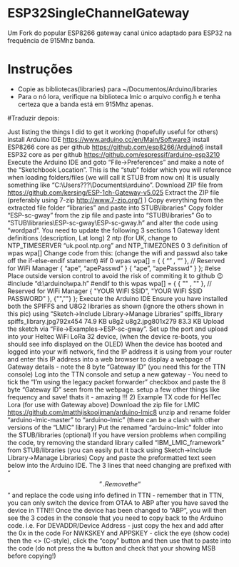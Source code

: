 # ESP32SingleChannelGateway
Um Fork do popular ESP8266 gateway canal único adaptado para ESP32 na frequência de 915Mhz banda.

# Instruções
- Copie as bibliotecas(libraries) para ~/Documentos/Arduino/libraries
- Para o nó lora, verifique na biblioteca lmic o arquivo config.h e tenha certeza que a banda está em 915Mhz apenas.

#Traduzir depois:

Just listing the things I did to get it working (hopefully useful for others)
install Arduino IDE https://www.arduino.cc/en/Main/Software3
install ESP8266 core as per github https://github.com/esp8266/Arduino6
install ESP32 core as per github https://github.com/espressif/arduino-esp3210
Execute the Arduino IDE and goto “File->Preferences” and make a note of the “Sketchbook Location”. This is the “stub” folder which you will reference when loading folders/files (we will call it STUB from now on) It is usually something like “C:\Users???\Documents\arduino”.
Download ZIP file from https://github.com/kersing/ESP-1ch-Gateway-v5.025
Extract the ZIP file (preferably using 7-zip http://www.7-zip.org/1 )
Copy everything from the extracted file folder “libraries” and paste into STUB\libraries"
Copy folder “ESP-sc-gway” from the zip file and paste into “STUB\libraries”
Go to “STUB\libraries\ESP-sc-gway\ESP-sc-gway.h” and alter the code using “wordpad”.
You need to update the following 3 sections
1 Gateway Ident definitions
(description, Lat long)
2 ntp
(for UK, change to NTP_TIMESERVER “uk.pool.ntp.org” and NTP_TIMEZONES 0
3 definition of wpas wpa[]
Change code from this: (change the wifi and passwd also take off the if-else-endif statement)
#if 0
wpas wpa[] = {
{ “” , “” }, // Reserved for WiFi Manager
{ “ape”, “apePasswd” }
{ “ape”, “apePasswd” }
};
#else
Place outside version control to avoid the risk of commiting it to github :wink:
#include “d:\arduino\wpa.h”
#endif
to this
wpas wpa[] = {
{ "" , "" }, // Reserved for WiFi Manager
{ "YOUR WIFI SSID", "YOUR WIFI SSID PASSWORD" },
{"",""}
};
Execute the Arduino IDE
Ensure you have installed both the SPIFFS and U8G2 libraries as shown (ignore the others shown in this pic) using “Sketch->Include Library->Manage Libraries”
spiffs_library
spiffs_library.jpg792x454 74.9 KB
u8g2
u8g2.jpg801x279 83.3 KB
Upload the sketch via “File->Examples->ESP-sc-gway”. Set up the port and upload into your Heltec WiFi LoRa 32 device, (when the device re-boots, you should see info displayed on the OLED)
When the device has booted and logged into your wifi network, find the IP address it is using from your router and enter this IP address into a web browser to display a webpage of Gateway details - note the 8 byte “Gateway ID” (you need this for the TTN console)
Log into the TTN console and setup a new gateway - You need to tick the “I’m using the legacy packet forwarder” checkbox and paste the 8 byte “Gateway ID” seen from the webpage.
setup a few other things like frequency and save!
thats it - amazing !!!
2) Example TX code for HelTec Lora (for use with Gateway above)
Download the zip file for LMIC https://github.com/matthijskooijman/arduino-lmic8
unzip and rename folder “arduino-lmic-master” to “arduino-lmic” (there can be a clash with other versions of the “LMIC” library)
Put the renamed “arduino-lmic” folder into the STUB/libraries
(optional) If you have version problems when compiling the code, try removing the standard library called “IBM_LMIC_framework” from STUB/libraries (you can easily put it back using Sketch->Include Library->Manage Libraries)
Copy and paste the preformatted text seen below into the Arduino IDE.
The 3 lines that need changing are prefixed with “$$”. Remove the “$$” and replace the code using info defined in TTN - remember that in TTN, you can only switch the device from OTAA to ABP after you have saved the device in TTN!!! Once the device has been changed to “ABP”, you will then see the 3 codes in the console that you need to copy back to the Arduino code. i.e.
For DEVADDR/Device Address - just copy the hex and add after the 0x in the code
For NWKSKEY and APPSKEY - click the eye (show code) then the <> (C-style), click the “copy” button and then use that to paste into the code (do not press the ⇆ button and check that your showing MSB before copying!)

